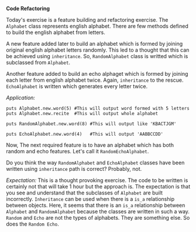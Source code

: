 **Code Refactoring**

Today's exercise is a feature building and refactoring exercise.
The `Alphabet` class represents english alphabet. There are few methods defined to build the english alphabet from letters.

A new feature added later to build an alphabet which is formed by joining original english alphabet letters randomly. This led to a thought that this can be achieved using `inheritance`. So, `RandomAlphabet` class is writted which is subclassed from `Alphabet`.

Another feature added to build an echo alphaget which is formed by joining each letter from english alphabet twice. Again, `inheritance` to the rescue. `EchoAlphabet` is written which generates every letter twice.

*Application:*
```
puts Alphabet.new.word(5) #This will output word formed with 5 letters
puts Alphabet.new.recite  #This will output whole alphabet

puts RandomAlphabet.new.word(8) #This will output like 'KBACTJGM'

puts EchoAlphabet.new.word(4)   #This will output 'AABBCCDD'
```

Now, The next required feature is to have an alphabet which has both random and echo features. Let's call it `RandomEchoAlphabet`.

Do you think the way `RandomAlphabet` and `EchoAlphabet` classes have been written using `inheritance` path is correct? Probably, not.

*Expectation:*
This is a thought provoking exercise. The code to be written is certainly not that will take 1 hour but the approach is. The expectation is that you see and understand that the subclasses of `Alphabet` are built incorrectly. `Inheritance` can be used when there is a `is_a` relationship between objects. Here, it seems that there is an `is_a` relationship between `Alphabet` and `RandomAlphabet` because the classes are written in such a way. `Random` and `Echo` are not the types of alphabets. They are something else. So does the `Random Echo`.
